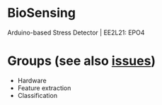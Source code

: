# BioSensing
Arduino-based Stress Detector | EE2L21: EPO4
# Groups (see also [issues](https://github.com/SjdTl/BioSensing/issues))
- Hardware
- Feature extraction
- Classification
